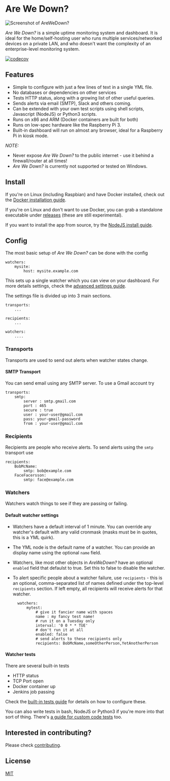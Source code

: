 # Are We Down?

![Screenshot of AreWeDown?](https://github.com/shukriadams/arewedown/blob/master/screenshot.PNG)

*Are We Down?* is a simple uptime monitoring system and dashboard. It is ideal for the home/self-hosting user who runs multiple services/networked devices on a private LAN, and who doesn't want the complexity of  an enterprise-level monitoring system.

[![codecov](https://codecov.io/gh/shukriadams/arewedown/branch/develop/graph/badge.svg?token=DXO5XYWW2T)](https://codecov.io/gh/shukriadams/arewedown)

## Features 

- Simple to configure with just a few lines of text in a single YML file. 
- No databases or dependencies on other services
- Tests HTTP status, along with a growing list of other useful queries.
- Sends alerts via email (SMTP), Slack and others coming.
- Can be extended with your own test scripts using shell scripts, Javascript (NodeJS) or Python3 scripts.
- Runs on x86 and ARM (Docker containers are built for both) 
- Runs on low-spec hardware like the Raspberry Pi 3.
- Built-in dashboard will run on almost any browser, ideal for a Raspberry Pi in kiosk mode. 

*NOTE:*

- Never expose *Are We Down?* to the public internet - use it behind a firewall/router at all times! 
- *Are We Down?* is currently not supported or tested on Windows.

## Install

If you're on Linux (including Raspbian) and have Docker installed, check out the [Docker installation guide](/docs/install-docker.md).

If you're on Linux and don't want to use Docker, you can grab a standalone executable under [releases](https://github.com/shukriadams/arewedown/releases) (these are still experimental).

If you want to install the app from source, try the [NodeJS install guide](/docs/install-nodejs.md).

## Config

The most basic setup of *Are We Down?* can be done with the config

    watchers:
        mysite:
            host: mysite.example.com

This sets up a single watcher which you can view on your dashboard. For more details settings, check the [advanced settings guide](/docs/advanced-settings.md).

The settings file is divided up into 3 main sections. 

    transports:
        ...

    recipients:
        ...

    watchers:
        ....

### Transports

Transports are used to send out alerts when watcher states change. 

#### SMTP Transport

You can send email using any SMTP server. To use a Gmail account try

    transports:
        smtp:
            server : smtp.gmail.com
            port : 465
            secure : true
            user : your-user@gmail.com
            pass: your-gmail-password
            from : your-user@gmail.com

### Recipients

Recipients are people who receive alerts. To send alerts using the `smtp` transport use

    recipients:
        BobMcName:
            smtp: bob@example.com
        FaceFacersson:
            smtp: face@example.com

### Watchers

Watchers watch things to see if they are passing or failing. 

#### Default watcher settings

- Watchers have a default interval of 1 minute. You can override any watcher's default with any valid cronmask (masks must be in quotes, this is a YML quirk).
- The YML node is the default name of a watcher. You can provide an display name using the optional `name` field.
- Watchers, like most other objects in *AreWeDown?* have an optional `enabled` field that defaulst to true. Set this to false to disable the watcher.
- To alert specific people about a watcher failure, use `recipients` - this is an optional, comma-separated list of names defined under the top-level `recipients` section. If left empty, all recipients will receive alerts for that watcher.

        watchers:
            mytest:
                # give it fancier name with spaces
                name : my fancy test name!
                # run it on a Tuesday only
                interval: '0 0 * * TUE'
                # don't run it at all
                enabled: false
                # send alerts to these recipients only
                recipients: BobMcName,someOtherPerson,YetAnotherPerson

#### Watcher tests

There are several built-in tests 

- HTTP status
- TCP Port open
- Docker container up
- Jenkins job passing

Check the [built-in tests guide](/docs/built-in-tests.md) for details on how to configure these.

You can also write tests in bash, NodeJS or Python3 if you're more into that sort of thing. There's [a guide for custom code tests](/docs/custom-tests.md) too.

## Interested in contributing?

Please check [contributing](/docs/contributing.md).

## License

[MIT](https://github.com/shukriadams/arewedown/blob/master/LICENSE)


